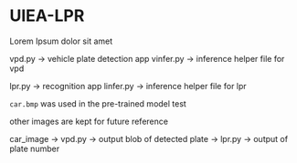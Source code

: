 # UIEA-LPR
Lorem Ipsum dolor sit amet

vpd.py -> vehicle plate detection app
vinfer.py -> inference helper file for vpd

lpr.py -> recognition app
linfer.py -> inference helper file for lpr

`car.bmp` was used in the pre-trained model test

other images are kept for future reference

car_image -> vpd.py -> output blob of detected plate -> lpr.py -> output of plate number

